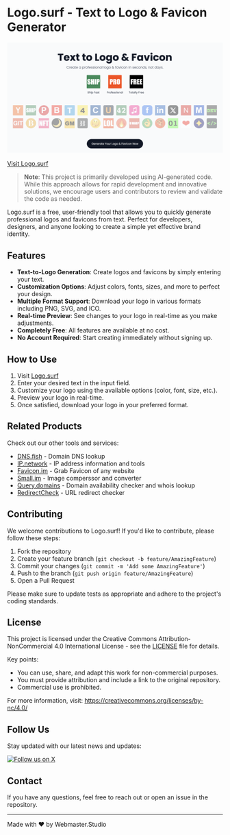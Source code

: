 # Logo.surf - Text to Logo & Favicon Generator

[![Logo.surf Preview](./assets/logo.surf.preview.png)](https://www.logo.surf)

[Visit Logo.surf](https://www.logo.surf)

> **Note**: This project is primarily developed using AI-generated code. While this approach allows for rapid development and innovative solutions, we encourage users and contributors to review and validate the code as needed.

Logo.surf is a free, user-friendly tool that allows you to quickly generate professional logos and favicons from text. Perfect for developers, designers, and anyone looking to create a simple yet effective brand identity.

## Features

- **Text-to-Logo Generation**: Create logos and favicons by simply entering your text.
- **Customization Options**: Adjust colors, fonts, sizes, and more to perfect your design.
- **Multiple Format Support**: Download your logo in various formats including PNG, SVG, and ICO.
- **Real-time Preview**: See changes to your logo in real-time as you make adjustments.
- **Completely Free**: All features are available at no cost.
- **No Account Required**: Start creating immediately without signing up.

## How to Use

1. Visit [Logo.surf](https://www.logo.surf)
2. Enter your desired text in the input field.
3. Customize your logo using the available options (color, font, size, etc.).
4. Preview your logo in real-time.
5. Once satisfied, download your logo in your preferred format.

## Related Products

Check out our other tools and services:

- [DNS.fish](https://dns.fish) - Domain DNS lookup 
- [IP.network](https://www.ip.network) - IP address information and tools
- [Favicon.im](https://Favicon.im) - Grab Favicon of any website
- [Small.im](https://Small.im) - Image comperssor and converter
- [Query.domains](https://Query.domains) - Domain availability checker and whois lookup
- [RedirectCheck](https://www.redirectcheck.org) - URL redirect checker

## Contributing

We welcome contributions to Logo.surf! If you'd like to contribute, please follow these steps:

1. Fork the repository
2. Create your feature branch (`git checkout -b feature/AmazingFeature`)
3. Commit your changes (`git commit -m 'Add some AmazingFeature'`)
4. Push to the branch (`git push origin feature/AmazingFeature`)
5. Open a Pull Request

Please make sure to update tests as appropriate and adhere to the project's coding standards.

## License

This project is licensed under the Creative Commons Attribution-NonCommercial 4.0 International License - see the [LICENSE](LICENSE) file for details.

Key points:
- You can use, share, and adapt this work for non-commercial purposes.
- You must provide attribution and include a link to the original repository.
- Commercial use is prohibited.

For more information, visit: https://creativecommons.org/licenses/by-nc/4.0/

## Follow Us

Stay updated with our latest news and updates:

[![Follow us on X](https://img.shields.io/twitter/follow/we_webmaster?style=social)](https://x.com/we_webmaster)

## Contact

If you have any questions, feel free to reach out or open an issue in the repository.

---

Made with ❤️ by Webmaster.Studio